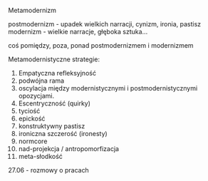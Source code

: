 
Metamodernizm

postmodernizm - upadek wielkich narracji, cynizm, ironia, pastisz
modernizm - wielkie narracje, głęboka sztuka...

coś pomiędzy, poza, ponad postmodernizmem i modernizmem

Metamodernistyczne strategie:

1. Empatyczna refleksyjność
2. podwójna rama
3. oscylacja między modernistycznymi i postmodernistycznymi opozycjami.
4. Escentryczność (quirky)
5. tyciość
6. epickość
7. konstruktywny pastisz
8. ironiczna szczerość (ironesty)
9. normcore
10. nad-projekcja / antropomorfizacja
11. meta-słodkość


27.06 - rozmowy o pracach



